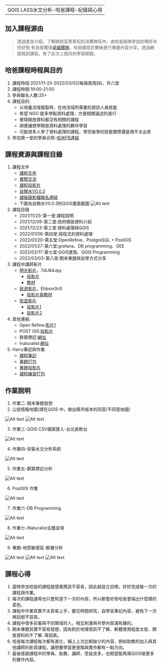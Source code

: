 <table>
    <tr>
        <td>QGIS LASS水文分析-哈爸課程-紀錄與心得</td>
    </tr>
</table>

## 加入課程源由
  >  透過進良介紹，了解總統盃黑客松的決賽隊伍中，由哈爸組隊參加的喝好水 吃好物 有良居獲得[卓越團隊](https://presidential-hackathon.taiwan.gov.tw/NewsDetail1115.aspx)，哈爸願意於賽後進行專題內容分享，透過網路視訊課程，有了此次三個月的學習經驗。

## 哈爸課程時程與目的
1. 課程時程:2021/11-25-2022/03/02(每兩周周四)，共八堂
2. 課程時間:19:00-21:00
3. 參與報名人數:25+
4. 課程目的:
   + 以培養流域複製時，在地流域所需要的資訊人員技能
   + 希望 NGO 能多學點資料處理，方便相關論述的進行
   + 覺得開放資料都沒有相關的課程
   + 順便讓想學開放資料處理的夥伴學習
   + 可能很多人學了資料處理的課程，學完後學的技能實際還是用不太出來
5. 參加第一堂的學員合照-[哈爸FB連結](https://www.facebook.com/wuulong.hsu/posts/5135009536515423)

## 課程資源與課程目錄
1. 課程文件
   + [課程文件](https://docs.google.com/document/d/1HU4JFyY1BFhG0hQs6kAIC4TwS-nYSjiDAVPL_pJLHrs/edit)
   + [實際交流](https://docs.google.com/document/d/1WxHl9EAEeeu3Lvo7ft0Y0GyChi0k1uc0R9R1ekHFFvI/edit#heading=h.5zt9eqvcenbs)
   + [課程投影片](https://docs.google.com/presentation/d/1YDCNoiFyfrw3GE6Eb4XXFc4X2HXqexugHW_mSVSl5us/edit#slide=id.g103394c138b_0_43)
   + [自開水V0.0.3](https://drive.google.com/file/d/1UiRiplSDn3f_KNotVTO-SEGbsfH4xamR/view)
   + [課後錄影檔報名連結](https://docs.google.com/forms/d/e/1FAIpQLSc15zyJJ49kSdRDBeumtStrqgYhSqggDoW5oC-618Sfzh0OfQ/viewform)
   + 下圖為自開水V0.0.3的QGIS畫面截圖
![Alt text](https://github.com/ksharry/Project-sharing-articles.md/blob/main/png/4.3.1.png?raw=true)
2. 課程目錄
   + 2021/11/25-第一堂:課程說明
   + 2021/12/09-第二堂:政府開放資料介紹
   + 2021/12/23-第三堂:資料處理與QGIS
   + 2022/01/06-第四堂:寫程式的資料處理
   + 2022/01/20-第五堂:OpenRefine、PostgreSQL + PostGIS
   + 2022/01/27-第六堂:grafana、DB programming、GEE
   + 2022/02/17-第七堂:QGIS進階、QGIS Programming
   + 2022/03/03-第八堂:期末專題與自學方式分享
3. 課程中講師影片
   + [明光影片](https://lass.my.webex.com/recordingservice/sites/lass.my/recording/play/d2f6078407b843a6a0207b1a9dcdbfd9)，7dU84Jpy
     + [投影片](https://drive.google.com/file/d/1pyHrG3XNmT-E2YtIvIZfGZxKLanHwTf7/view)
     + [教材](https://drive.google.com/drive/folders/1z1X_eYBNRJ5oSkpkyNl2-OhqjZDqvYBe)
   + [政道影片](https://lass.my.webex.com/webappng/sites/lass.my/recording/playback/2c6aab8b9f6542c59d1f329255328e05)，Ehbsm3nS
     + [投影片與教材](https://drive.google.com/drive/folders/1ONBwx_vNDPQfUT_WRhcv6WNjrJwGCc_R)
   + [玫宜影片](https://drive.google.com/file/d/1Evco8G0Ah2mZSw-RV_zR5xovL7cRZMqs/view?fbclid=IwAR3n4HNHm5CLkgT_XDpyjRmEozot7Sz1R_6Rho2Mv3gEG0FP_8c_5ItdP_I)
     + [投影片1](https://docs.google.com/presentation/d/1VxQnOTPHpIocizubJZfUtpKOQ5YHcyuQ/edit#slide=id.p7)
     + [投影片2](https://docs.google.com/presentation/d/1zngXgrgcsG8zezd9k02QXxxilG8ItDU6/edit?fbclid=IwAR1QpjkJFhWt7mJxMHWnoMR_SaGqTm6A0OcwvQW-Pnf-GN0wRE3kyZ3OoZo#slide=id.p5)
4. 其他連結:
   + Open Refine:[影片1](https://www.youtube.com/watch?v=B70J_H_zAWM)
   + POST GIS:[投影片](https://docs.google.com/presentation/d/1qYXdeCIymLl32uoAHvAPrp1r-hK-_4Z8InG7sHEo6vc/edit#slide=id.gd85280829a_0_61)
   + 群眾標記:[網址](https://commutag.agawork.tw/)
   + Inaturalist:[網址](https://www.inaturalist.org/)
5. Harry筆記與作業
   + [課程筆記](https://docs.google.com/document/d/1G_c2gIpzpmWYv-N2piO93sbxdQ-kINjzeHJMXYw0FVQ/edit)
   + [專題打包](https://drive.google.com/file/d/1tIBQ89Cml1u7hXa4bT5Is99iWl_gtFT9/view?usp=sharing)
   + [專題投影片](https://docs.google.com/presentation/d/1340cmBPT_oI-JmgnandPWprr-GRFvwZWzjj0xWVlWv8/edit#slide=id.g117b0b9a445_0_0)
   + [課程練習打包](https://drive.google.com/file/d/1MIfuap8JYh-I6GdLLFq5ZlaBV3pmT6eZ/view?usp=sharing)


## 作業說明
1. 作業二-期末專題發想
2. 公投情報地圖(請在QGIS 中，做出縣市版本的同意/不同意地圖)

![Alt text](https://github.com/ksharry/Project-sharing-articles.md/blob/main/png/4.5.1.png?raw=true)
![Alt text](https://github.com/ksharry/Project-sharing-articles.md/blob/main/png/4.5.2.png?raw=true)

3. 作業三-QGIS CSV檔案匯入-台北直飲台

![Alt text](https://github.com/ksharry/Project-sharing-articles.md/blob/main/png/4.5.3.png?raw=true)

4. 作業四-安裝水文分析系統

![Alt text](https://github.com/ksharry/Project-sharing-articles.md/blob/main/png/4.5.8.png?raw=true)

5. 作業五-群眾標記分析

![Alt text](https://github.com/ksharry/Project-sharing-articles.md/blob/main/png/4.5.4.png?raw=true)

6. PostGIS 作業

![Alt text](https://github.com/ksharry/Project-sharing-articles.md/blob/main/png/4.5.5.png?raw=true)

7. 作業六-DB Programming

![Alt text](https://github.com/ksharry/Project-sharing-articles.md/blob/main/png/4.5.9.png?raw=true)

8. 作業七-iNaturalist主題呈現

![Alt text](https://github.com/ksharry/Project-sharing-articles.md/blob/main/png/4.5.6.png?raw=true)

9. 專題-地質敏感區-斷層分析

![Alt text](https://github.com/ksharry/Project-sharing-articles.md/blob/main/png/4.5.10.png?raw=true)
![Alt text](https://github.com/ksharry/Project-sharing-articles.md/blob/main/png/4.5.7.jpg?raw=true)
![Alt text](https://github.com/ksharry/Project-sharing-articles.md/blob/main/png/4.5.11.png?raw=true)

## 課程心得
1. 當時參加哈爸的課程就感覺應該不容易，因此就設立目標，好好完成每一次的課程與作業。
2. 每次的課程通常也只會知道下一次的內容，所以都會好奇哈爸會端出什麼樣的菜色。
3. 課程中作業其實不太容易上手，要花時間研究，自學並筆記內容，避免下一次再回想不容易。
4. 課程中很多前輩與不同領域的人，相互刺激與共學內容滿有趣的。
5. 期末專題其實不容易發想，因為對於地理資訊不了解、軟體使用程度太低、開放資料的不了解..等因素。
6. 哈爸每次課程每次都有進化，補上上次比較缺少的內容，例如助教的加入與其他講師的影音課程，讓想要學習更進階與實作都有一點方向。
7. 最後感謝課程中的學員、助教、講師，受益良多，也期望能再用QGIS做更多的實作內容。


